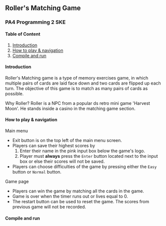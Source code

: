 ## Roller's Matching Game
### PA4 Programming 2 SKE

#### Table of Content
1. [Introduction](#Introduction)
2. [How to play & navigation](#How-to-play-&-navigation)
3. [Compile and run](#Compile-and-run)

#### Introduction
Roller's Matching game is a type of memory exercises game, 
in which multiple pairs of cards are laid face down and two cards are 
flipped up each turn. The objective of this game is to match as many pairs 
of cards as possible.

Why Roller?
Roller is a NPC from a popular ds retro mini game 'Harvest Moon'.
He stands inside a casino in the matching game section.

#### How to play & navigation
Main menu
- Exit button is on the top left of the main menu screen.
- Players can save their highest scores by
    1. Enter their name in the pink input box
    below the game's logo.
    2. Player must **always** press the ```Enter``` button
    located next to the input box or else their scores will not be saved.
- Players can choose difficulties of the game by pressing
either the ```Easy``` button or ```Normal``` button.

Game page
- Players can win the game by matching all the cards in the game.
- Game is over when the timer runs out or lives equal to 0.
- The restart button can be used to reset the game. The scores 
from previous game will not be recorded. 

#### Compile and run

